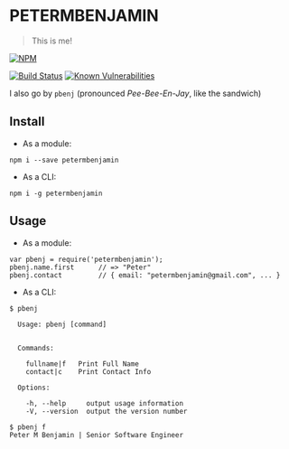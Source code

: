 # PETERMBENJAMIN
> This is me!  

[![NPM](https://nodei.co/npm/petermbenjamin.png)](https://nodei.co/npm/petermbenjamin/)

[![Build Status](https://travis-ci.org/pmbenjamin/petermbenjamin.svg?branch=master)](https://travis-ci.org/pmbenjamin/petermbenjamin)
[![Known Vulnerabilities](https://snyk.io/test/npm/petermbenjamin/badge.svg?style=flat-square)](https://snyk.io/test/npm/petermbenjamin)

I also go by `pbenj` (pronounced _Pee-Bee-En-Jay_, like the sandwich)

## Install
- As a module:
```
npm i --save petermbenjamin
```

- As a CLI:
```
npm i -g petermbenjamin
```

## Usage
- As a module:
```
var pbenj = require('petermbenjamin');
pbenj.name.first      // => "Peter"
pbenj.contact         // { email: "petermbenjamin@gmail.com", ... }
```

- As a CLI:
```
$ pbenj

  Usage: pbenj [command]


  Commands:

    fullname|f   Print Full Name
    contact|c    Print Contact Info

  Options:

    -h, --help     output usage information
    -V, --version  output the version number

$ pbenj f
Peter M Benjamin | Senior Software Engineer
```
